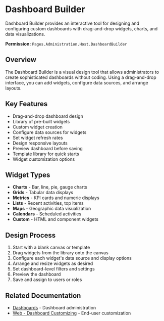 # Dashboard Builder

Dashboard Builder provides an interactive tool for designing and configuring custom dashboards with drag-and-drop widgets, charts, and data visualizations.

**Permission:** `Pages.Administration.Host.DashboardBuilder`

## Overview

The Dashboard Builder is a visual design tool that allows administrators to create sophisticated dashboards without coding. Using a drag-and-drop interface, you can add widgets, configure data sources, and arrange layouts.

## Key Features

* Drag-and-drop dashboard design
* Library of pre-built widgets
* Custom widget creation
* Configure data sources for widgets
* Set widget refresh rates
* Design responsive layouts
* Preview dashboard before saving
* Template library for quick starts
* Widget customization options

## Widget Types

* **Charts** - Bar, line, pie, gauge charts
* **Grids** - Tabular data displays
* **Metrics** - KPI cards and numeric displays
* **Lists** - Recent activities, top items
* **Maps** - Geographic data visualization
* **Calendars** - Scheduled activities
* **Custom** - HTML and component widgets

## Design Process

1. Start with a blank canvas or template
2. Drag widgets from the library onto the canvas
3. Configure each widget's data source and display options
4. Arrange and resize widgets as desired
5. Set dashboard-level filters and settings
6. Preview the dashboard
7. Save and assign to users or roles

## Related Documentation

* [Dashboards](Dashboards.md) - Dashboard administration
* [Web - Dashboard Customizing](../Web/dashboard/customizing.md) - End-user customization

